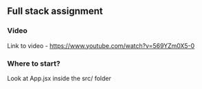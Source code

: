 ## Full stack assignment

### Video

Link to video - <https://www.youtube.com/watch?v=569YZm0X5-0>

### Where to start?

Look at App.jsx inside the src/ folder
